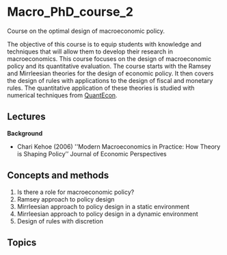 # Macro_PhD_course_2
Course on the optimal design of macroeconomic policy.

The objective of this course is to equip students with knowledge and techniques that will allow them to develop their research in macroeconomics. This course focuses on the design of macroeconomic policy and its quantitative evaluation. The course starts with the Ramsey and Mirrleesian theories for the design of economic policy. It then covers the design of rules with applications to the design of fiscal and monetary rules. The quantitative application of these theories is studied with numerical techniques from [QuantEcon](https://quantecon.org/lectures/).

Lectures
--------
**Background**
  - Chari Kehoe (2006) ''Modern Macroeconomics in Practice: How Theory is Shaping Policy’’ Journal of Economic Perspectives

Concepts and methods
--------------------
  1. Is there a role for macroeconomic policy?
  2. Ramsey approach to policy design
  3. Mirrleesian approach to policy design in a static environment
  4. Mirrleesian approach to policy design in a dynamic environment
  5. Design of rules with discretion

Topics
------
